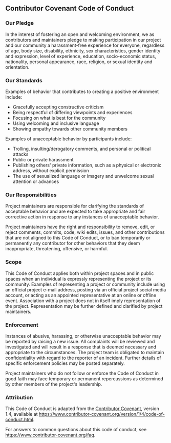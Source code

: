 ## Contributor Covenant Code of Conduct


### Our Pledge

In the interest of fostering an open and welcoming environment, we as
contributors and maintainers pledge to making participation in our project
and our community a harassment-free experience for everyone, regardless of
age, body size, disability, ethnicity, sex characteristics, gender identity
and expression, level of experience, education, socio-economic status,
nationality, personal appearance, race, religion, or sexual identity and
orientation.


### Our Standards

Examples of behavior that contributes to creating a positive environment
include:

- Gracefully accepting constructive criticism
- Being respectful of differing viewpoints and experiences
- Focusing on what is best for the community
- Using welcoming and inclusive language
- Showing empathy towards other community members

Examples of unacceptable behavior by participants include:

- Trolling, insulting/derogatory comments, and personal or political
  attacks
- Public or private harassment
- Publishing others' private information, such as a physical or electronic
  address, without explicit permission
- The use of sexualized language or imagery and unwelcome sexual attention
  or advances


### Our Responsibilities

Project maintainers are responsible for clarifying the standards of
acceptable behavior and are expected to take appropriate and fair
corrective action in response to any instances of unacceptable behavior.

Project maintainers have the right and responsibility to remove, edit, or
reject comments, commits, code, wiki edits, issues, and other contributions
that are not aligned to this Code of Conduct, or to ban temporarily or
permanently any contributor for other behaviors that they deem
inappropriate, threatening, offensive, or harmful.


### Scope

This Code of Conduct applies both within project spaces and in public
spaces when an individual is expressly representing the project or its
community.  Examples of representing a project or community include using
an official project e-mail address, posting via an official project social
media account, or acting as an appointed representative at an online or
offline event.  Association with a project does not in itself imply
representation of the project.  Representation may be further defined and
clarified by project maintainers.


### Enforcement

Instances of abusive, harassing, or otherwise unacceptable behavior may be
reported by raising a new issue.  All
complaints will be reviewed and investigated and will result in a response
that is deemed necessary and appropriate to the circumstances.  The project
team is obligated to maintain confidentiality with regard to the reporter
of an incident.  Further details of specific enforcement policies may be
posted separately.

Project maintainers who do not follow or enforce the Code of Conduct in
good faith may face temporary or permanent repercussions as determined by
other members of the project's leadership.


### Attribution

This Code of Conduct is adapted from the [Contributor Covenant][homepage],
version 1.4, available at
<https://www.contributor-covenant.org/version/1/4/code-of-conduct.html>.

[homepage]: https://www.contributor-covenant.org

For answers to common questions about this code of conduct, see
<https://www.contributor-covenant.org/faq>.
